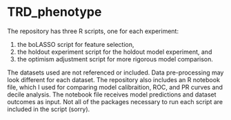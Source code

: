 # TRD_phenotype

The repository has three R scripts, one for each experiment: 
1) the boLASSO script for feature selection, 
2) the holdout experiment script for the holdout model experiment, and 
3) the optimism adjustment script for more rigorous model comparison.

The datasets used are not referenced or included.
Data pre-processing may look different for each dataset.
The repository also includes an R notebook file, which I used for comparing
model calibraition, ROC, and PR curves and decile analysis.
The notebook file receives model predictions and dataset outcomes as input.
Not all of the packages necessary to run each script are included in the script (sorry).
